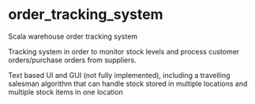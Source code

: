 # order_tracking_system
Scala warehouse order tracking system

Tracking system in order to monitor stock levels and process customer orders/purchase orders from suppliers.

Text based UI and GUI (not fully implemented), including a travelling salesman algorithm that can handle stock stored in multiple locations and multiple stock items in one location